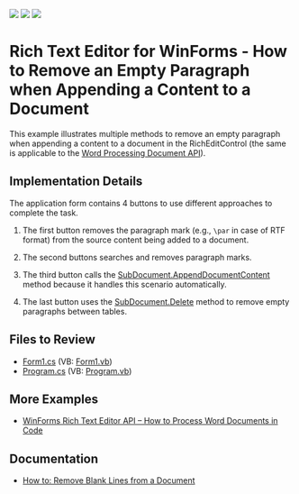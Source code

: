<!-- default badges list -->
![](https://img.shields.io/endpoint?url=https://codecentral.devexpress.com/api/v1/VersionRange/128610981/23.1.5%2B)
[![](https://img.shields.io/badge/Open_in_DevExpress_Support_Center-FF7200?style=flat-square&logo=DevExpress&logoColor=white)](https://supportcenter.devexpress.com/ticket/details/E4154)
[![](https://img.shields.io/badge/📖_How_to_use_DevExpress_Examples-e9f6fc?style=flat-square)](https://docs.devexpress.com/GeneralInformation/403183)
<!-- default badges end -->

# Rich Text Editor for WinForms - How to Remove an Empty Paragraph when Appending a Content to a Document

This example illustrates multiple methods to remove an empty paragraph when appending a content to a document in the RichEditControl (the same is applicable to the [Word Processing Document API](https://docs.devexpress.com/OfficeFileAPI/DevExpress.XtraRichEdit.RichEditDocumentServer)).

## Implementation Details

The application form contains 4 buttons to use different approaches to complete the task.

1. The first button removes the paragraph mark (e.g., `\par` in case of RTF format) from the source content being added to a document.

2. The second buttons searches and removes paragraph marks.

3. The third button calls the [SubDocument.AppendDocumentContent](https://docs.devexpress.com/OfficeFileAPI/devexpress.xtrarichedit.api.native.subdocument.appenddocumentcontent.overloads) method because it handles this scenario automatically.

4. The last button uses the [SubDocument.Delete](https://docs.devexpress.com/OfficeFileAPI/DevExpress.XtraRichEdit.API.Native.SubDocument.Delete(DevExpress.XtraRichEdit.API.Native.DocumentRange)) method to remove empty paragraphs between tables.

## Files to Review

* [Form1.cs](./CS/Form1.cs) (VB: [Form1.vb](./VB/Form1.vb))
* [Program.cs](./CS/Program.cs) (VB: [Program.vb](./VB/Program.vb))

## More Examples

* [WinForms Rich Text Editor API – How to Process Word Documents in Code](https://github.com/DevExpress-Examples/winforms-richedit-document-api)

## Documentation

* [How to: Remove Blank Lines from a Document
](https://docs.devexpress.com/WindowsForms/10445/controls-and-libraries/rich-text-editor/examples/search-and-replace/how-to-remove-blank-lines-from-a-document)
